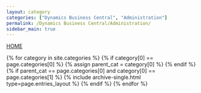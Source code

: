 ```yaml
---
layout: category
categories: ["Dynamics Business Central", "Administration"]
permalink: /Dynamics Business Central/Administration/
sidebar_main: true
---
```

<a href="https://erphub.github.io">HOME</a>

{% for category in site.categories %}
    {% if category[0] == page.categories[0] %}
        {% assign parent_cat = category[0] %}
    {% endif %}
    {% if parent_cat == page.categories[0] and category[0] == page.categories[1] %}
        {% include archive-single.html type=page.entries_layout %}
    {% endif %}
{% endfor %}
